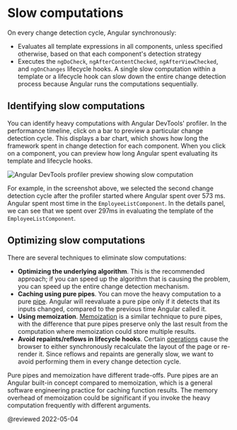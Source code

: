 # Slow computations

On every change detection cycle, Angular synchronously:

* Evaluates all template expressions in all components, unless specified otherwise, based on that each component's detection strategy
* Executes the `ngDoCheck`, `ngAfterContentChecked`, `ngAfterViewChecked`, and `ngOnChanges` lifecycle hooks.
A single slow computation within a template or a lifecycle hook can slow down the entire change detection process because Angular runs the computations sequentially. 

## Identifying slow computations

You can identify heavy computations with Angular DevTools' profiler. In the performance timeline, click on a bar to preview a particular change detection cycle. This displays a bar chart, which shows how long the framework spent in change detection for each component. When you click on a component, you can preview how long Angular spent  evaluating its template and lifecycle hooks.

<div class="lightbox">
  <img alt="Angular DevTools profiler preview showing slow computation" src="generated/images/guide/change-detection/slow-computations.png">
</div>

For example, in the screenshot above, we selected the second change detection cycle after the profiler started where Angular spent over 573 ms. Angular spent most time in the `EmployeeListComponent`. In the details panel, we can see that we spent over 297ms in evaluating the template of the `EmployeeListComponent`.


## Optimizing slow computations

There are several techniques to eliminate slow computations:

* **Optimizing the underlying algorithm**. This is the recommended approach; if you can speed up the algorithm that is causing the problem, you can speed up the entire change detection mechanism.
* **Caching using pure pipes**. You can move the heavy computation to a pure [pipe](https://angular.io/guide/pipes). Angular will reevaluate a pure pipe only if it detects that its inputs changed, compared to the previous time Angular called it.
* **Using memoization**. [Memoization](https://en.wikipedia.org/wiki/Memoization) is a similar technique to pure pipes, with the difference that pure pipes preserve only the last result from the computation where memoization could store multiple results.
* **Avoid repaints/reflows in lifecycle hooks**. Certain [operations](https://web.dev/avoid-large-complex-layouts-and-layout-thrashing/) cause the browser to either synchronously recalculate the layout of the page or re-render it. Since reflows and repaints are generally slow, we want to avoid performing them in every change detection cycle.

Pure pipes and memoization have different trade-offs. Pure pipes are an Angular built-in concept compared to memoization, which is a general software engineering practice for caching function results. The memory overhead of memoization could be significant if you invoke the heavy computation frequently with different arguments.

@reviewed 2022-05-04
